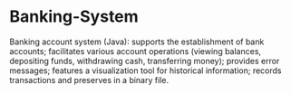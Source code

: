 # Banking-System
Banking account system (Java): supports the establishment of bank accounts; facilitates various account operations (viewing balances, depositing funds, withdrawing cash, transferring money); provides error messages; features a visualization tool for historical information; records transactions and preserves in a binary file.
